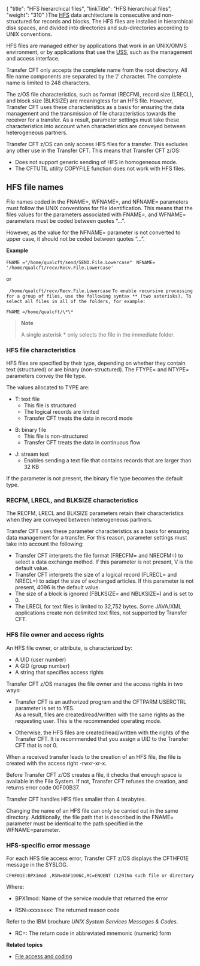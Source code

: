 {
    "title": "HFS hierarchical files",
    "linkTitle": "HFS hierarchical files",
    "weight": "310"
}The <a href="" class="MCTextPopup popup popupHead">HFS</a> data architecture is consecutive and non-structured for records and blocks. The HFS files are installed in hierarchical disk spaces, and divided into directories and sub-directories according to UNIX conventions.

HFS files are managed either by applications that work in an UNIX/OMVS environment, or by applications that use the <a href="" class="MCTextPopup popup popupHead">USS</a>, such as the management and access interface.

Transfer CFT only accepts the complete name from the root directory. All file name components are separated by the ‘/’ character. The complete name is limited to 248 characters.

The z/OS file characteristics, such as format (RECFM), record size (LRECL), and block size (BLKSIZE) are meaningless for an HFS file. However, Transfer CFT uses these characteristics as a basis for ensuring the data management and the transmission of file characteristics towards the receiver for a transfer. As a result, parameter settings must take these characteristics into account when characteristics are conveyed between heterogeneous partners.

Transfer CFT z/OS can only access HFS files for a transfer. This excludes any other use in the Transfer CFT. This means that Transfer CFT z/OS:

- Does not support generic sending of HFS in homogeneous mode.
- The CFTUTIL utility COPYFILE function does not work with HFS files.

## HFS file names

File names coded in the FNAME=, WFNAME=, and NFNAME= parameters must follow the UNIX conventions for file identification. This means that the files values for the parameters associated with FNAME=, and WFNAME= parameters must be coded between quotes “…”.

However, as the value for the NFNAME= parameter is not converted to upper case, it should not be coded between quotes “…”.

**Example**

`FNAME ="/home/qualcft/send/SEND.File.Lowercase" `
`NFNAME= '/home/qualcft/recv/Recv.File.Lowercase' `

or

` /home/qualcft/recv/Recv.File.Lowercase`
`To enable recursive processing for a group of files, use the following syntax ** (two asterisks). To select all files in all of the folders, for example: `
```
FNAME =/home/qualcft/\*\*
```

> **Note**
>
> A single asterisk \* only selects the file in the immediate folder.

### HFS file characteristics

HFS files are specified by their type, depending on whether they contain text (structured) or are binary (non-structured). The FTYPE= and NTYPE= parameters convey the file type.

The values allocated to TYPE are:

- T: text file
    -   This file is structured
    -   The logical records are limited
    -   Transfer CFT treats the data in record mode

<!-- -->

- B: binary file
    -   This file is non-structured
    -   Transfer CFT treats the data in continuous flow

<!-- -->

- J: stream text
    -   Enables sending a text file that contains records that are larger than 32 KB

If the parameter is not present, the binary file type becomes the default type.

### RECFM, LRECL, and BLKSIZE characteristics

The RECFM, LRECL and BLKSIZE parameters retain their characteristics when they are conveyed between heterogeneous partners.

Transfer CFT uses these parameter characteristics as a basis for ensuring data management for a transfer. For this reason, parameter settings must take into account the following:

- Transfer CFT interprets the file format (FRECFM= and NRECFM=) to select a data exchange method. If this parameter is not present, V is the default value.
- Transfer CFT interprets the size of a logical record (FLRECL= and NRECL=) to adapt the size of exchanged articles. If this parameter is not present, 4096 is the default value.
- The size of a block is ignored (FBLKSIZE= and NBLKSIZE=) and is set to 0.
- The LRECL for text files is limited to 32,752 bytes. Some JAVA/XML applications create non delimited text files, not supported by Transfer CFT.

### HFS file owner and access rights 

An HFS file owner, or attribute, is characterized by:

- A UID (user number)
- A GID (group number)
- A string that specifies access rights

Transfer CFT z/OS manages the file owner and the access rights in two ways:

- Transfer CFT is an authorized program and the CFTPARM USERCTRL parameter is set to YES.  
    As a result, files are created/read/written with the same rights as the requesting user. This is the recommended operating mode.

<!-- -->

- Otherwise, the HFS files are created/read/written with the rights of the Transfer CFT. It is recommended that you assign a UID to the Transfer CFT that is not 0.

When a received transfer leads to the creation of an HFS file, the file is created with the access right -rwxr-xr-x.

Before Transfer CFT z/OS creates a file, it checks that enough space is available in the File System. If not, Transfer CFT refuses the creation, and returns error code 00F00B37.

Transfer CFT handles HFS files smaller than 4 terabytes.

Changing the name of an HFS file can only be carried out in the same directory. Additionally, the file path that is described in the FNAME= parameter must be identical to the path specified in the WFNAME=parameter.

### HFS-specific error message

For each HFS file access error, Transfer CFT z/OS displays the CFTHF01E message in the SYSLOG.

```
CFHF01E:BPX1mod ,RSN=05F1006C,RC=ENOENT (129)No such file or directory
```

Where:

- BPX1mod: Name of the service module that returned the error

<!-- -->

- RSN=xxxxxxxx: The returned reason code

Refer to the IBM brochure *UNIX System Services Messages & Codes*.

- RC=: The return code in abbreviated mnemonic (numeric) form

**Related topics**

- [File access and coding](../file_access_and_coding)
